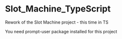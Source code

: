 # Slot_Machine_TypeScript
Rework of the Slot Machine project - this time in TS

You need prompt-user package installed for this project
